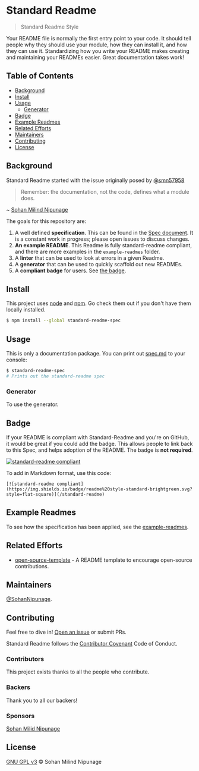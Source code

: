 # Standard Readme

> Standard Readme Style

Your README file is normally the first entry point to your code. It should tell people why they should use your module, how they can install it, and how they can use it. Standardizing how you write your README makes creating and maintaining your READMEs easier. Great documentation takes work!

## Table of Contents

- [Background](#background)
- [Install](#install)
- [Usage](#usage)
	- [Generator](#generator)
- [Badge](#badge)
- [Example Readmes](#example-readmes)
- [Related Efforts](#related-efforts)
- [Maintainers](#maintainers)
- [Contributing](#contributing)
- [License](#license)

## Background

Standard Readme started with the issue originally posed by [@smn57958](https://github.com/smn57958) 


> Remember: the documentation, not the code, defines what a module does.

~ [Sohan Milind Nipunage](https://github.com/smn57958)

The goals for this repository are:

1. A well defined **specification**. This can be found in the [Spec document](spec.md). It is a constant work in progress; please open issues to discuss changes.
2. **An example README**. This Readme is fully standard-readme compliant, and there are more examples in the `example-readmes` folder.
3. A **linter** that can be used to look at errors in a given Readme.
4. A **generator** that can be used to quickly scaffold out new READMEs.
5. A **compliant badge** for users. See [the badge](#badge).

## Install

This project uses [node](http://nodejs.org) and [npm](https://npmjs.com). Go check them out if you don't have them locally installed.

```sh
$ npm install --global standard-readme-spec
```

## Usage

This is only a documentation package. You can print out [spec.md](spec.md) to your console:

```sh
$ standard-readme-spec
# Prints out the standard-readme spec
```

### Generator

To use the generator.

## Badge

If your README is compliant with Standard-Readme and you're on GitHub, it would be great if you could add the badge. This allows people to link back to this Spec, and helps adoption of the README. The badge is **not required**.

[![standard-readme compliant](https://img.shields.io/badge/readme%20style-standard-brightgreen.svg?style=flat-square)](https://github.com/RichardLitt/standard-readme)

To add in Markdown format, use this code:

```
[![standard-readme compliant](https://img.shields.io/badge/readme%20style-standard-brightgreen.svg?style=flat-square)](/standard-readme)
```

## Example Readmes

To see how the specification has been applied, see the [example-readmes](example-readmes/).

## Related Efforts

- [open-source-template](https://github.com/smn57958/) - A README template to encourage open-source contributions.

## Maintainers

[@SohanNipunage](https://github.com/smn57958).

## Contributing

Feel free to dive in! [Open an issue](https://github.com/RichardLitt/standard-readme/issues/new) or submit PRs.

Standard Readme follows the [Contributor Covenant](http://contributor-covenant.org/version/1/3/0/) Code of Conduct.

### Contributors

This project exists thanks to all the people who contribute.


### Backers

Thank you to all our backers!

### Sponsors

[Sohan Milid Nipunage](https://github.com/smn57958/)<a href="https://avatars2.githubusercontent.com/u/29903664?s=400&u=21053fffb6c023726b0251c27aafa61f43ed9465&v=4/29903664.png"></a>

## License

[GNU GPL v3](LICENSE) © Sohan Milind Nipunage
